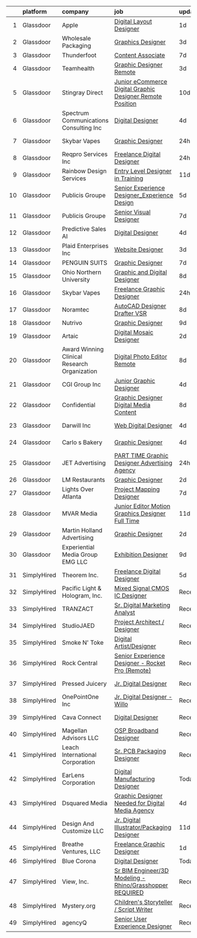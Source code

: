 

|    | platform    | company                                      | job                                                                                                                                                                                                                                                                                                                                                                                                                                                                                                                                                                                                                                                                                                                                                                                                                                                                                                                                                                                                                                                                                                                                                                                                                                                                                                                                       | update_time   | location              |
|---:|:------------|:---------------------------------------------|:------------------------------------------------------------------------------------------------------------------------------------------------------------------------------------------------------------------------------------------------------------------------------------------------------------------------------------------------------------------------------------------------------------------------------------------------------------------------------------------------------------------------------------------------------------------------------------------------------------------------------------------------------------------------------------------------------------------------------------------------------------------------------------------------------------------------------------------------------------------------------------------------------------------------------------------------------------------------------------------------------------------------------------------------------------------------------------------------------------------------------------------------------------------------------------------------------------------------------------------------------------------------------------------------------------------------------------------|:--------------|:----------------------|
|  1 | Glassdoor   | Apple                                        | [Digital Layout Designer](https://www.glassdoor.com/partner/jobListing.htm?pos=115&ao=1110586&s=58&guid=0000018175914c2fa896115527428e96&src=GD_JOB_AD&t=SR&vt=w&cs=1_d282ae16&cb=1655534865844&jobListingId=1007946396262&cpc=FAE5E775D180B2FB&jrtk=3-0-1g5qp2j2ipttb801-1g5qp2j2vpuu2800-6f20ca5c5f7ec996--6NYlbfkN0BvKrLyj5gPmtZO9T8euul8TCxuuKNOtzRJOomxnwSEodTz2Bc-sPZl8WPllYOnI2iSUe3Uuef5NSpd_vW1_UplIYor5X_Vh5XxPxY0fGIBUZGiPGDeJ5mbPYJAwf8je682CI3jagKluqfrUMZrFhQ1yxSBiZUx2QaknhI5GUcLgqLJSJkhY-mifgcMjexTg5SUxeZwD3zzVRU2Z1oO47tFxG5woda5f9fADlMAa0ZvyAySiFb9DC_I-jsMvdhg9kel14jGeBzgET6VRE7nHKcatFNN2CbEo5g9L5Fva0ILUxfJGUaoKLY_k4DV5e8q2nc7u8riuI0En2x0j_2ZCA393jb9v4J89S2BEc6iGJrbB5oWZSgZfHdFXoQBXPUXR_OHgPE9HK4m-w4Wb_H8Yf39xRDFewJXdSKSyZJf8huWYMJLS12fLVSQYyRKQd-vOwMvEEw0s6RsCdhEgGTqaLSfJznN2cSihdGHIBhpHedZg4JL6RRG7z_w4ZQ512gnoJfkk4RhwPGakR75miPmBd8H_fFEcG_9Lu3a_eiQ4Sijd69uYUkSkOjatdXVu0YtHNYbNVhX96LkknFjGkGmkpRd0VziIeBY0FAdNDoq7hqiLZnk9xH0rEXHVcWVJNszmSyz-DXx0GfQ0m8ajk38483wCbMFPAcE8fSifA5lGYJm0Jjh7rbYcem1SpCswHLRqpjVmKNdzzlSlPoSTiOjVCyZLERmDfLwNKLGxdg9S2Jrny1dIb-UhwPNHNEx9lt5X3z1FhGnBgXIt4eSGnsB8wEMSgC8-uXufWZA9FAg02xToKr2VM5f4BadvaWbKEEUc-yQ9R8M_AMov2yehwjJBHFrJNO_EQlGcqIh-eUE2wWwCaPUo_-O3qt04MB3vBvVInQCAYjKaPHfE4nW8eAwUBUsuwkD8RBQQG1YRwAiI6g34CPeCZdwWqNDncsG6s2TKK7WG1qtTiKC3Q%3D%3D) | 1d            | San Diego, CA         |
|  2 | Glassdoor   | Wholesale Packaging                          | [Graphics Designer](https://www.glassdoor.com/partner/jobListing.htm?pos=111&ao=1110586&s=58&guid=0000018175914c2fa896115527428e96&src=GD_JOB_AD&t=SR&vt=w&ea=1&cs=1_191341d0&cb=1655534865843&jobListingId=1007940301707&cpc=D3E44275D43A938E&jrtk=3-0-1g5qp2j2ipttb801-1g5qp2j2vpuu2800-503a9bff55137306--6NYlbfkN0Awap0Ss84xjr4PbLTh_lSRWQtTfyWQ47DnEpNBoAF8LcXbi7sanRT1iM2Na1uhNmpVQkHIfSm2aIfhJKCfeRz63ehLNgn1dbfzJgs5ZXxEd47M496KQAfIWxNdOOl2B9K_QO6xwIyoameBNrWcXHJp59sPOQEpAhfUVzcnbXiy0w_PIxGYYqel0APBBNcalO7Vg98ti2Wz_g7rnOSTkkoh3NqNgOU28VTVnAD-kTxDehN1_8GLdft5blhU3aHFRFMd20sYDx7ZImg6VyB1mXNEoacGYzY1hzwQpsqGDpx4MM2ethBxhLGYIhEWyHvI9Fwcz_lkkzlmcCH3y6Rz1rrpZZIwZEjLkypF4m0dbwreQfJnWhLD83EYziIIqCnIivtQfIrBMv-TXzbMnQNv18bTmYNR3aJeseE-If2mS47AKHhgnmWGF6eK0kXpstEaKaBlkXSjQ1jolvZF9Q0IEeUBnGZCh17-L_kFCJu7uBogSbIXXNG_UkwG2woyv4m-1go%3D)                                                                                                                                                                                                                                                                                                                                                                                                                                                                                | 3d            | Newark, NJ            |
|  3 | Glassdoor   | Thunderfoot                                  | [Content Associate](https://www.glassdoor.com/partner/jobListing.htm?pos=127&ao=1110586&s=58&guid=0000018175914c2fa896115527428e96&src=GD_JOB_AD&t=SR&vt=w&cs=1_8997221f&cb=1655534865846&jobListingId=1007931841418&cpc=AC285F3A3ECA6BB0&jrtk=3-0-1g5qp2j2ipttb801-1g5qp2j2vpuu2800-62f42ef99e2d38b9--6NYlbfkN0DADIrViP-jcLMruqjCgkvMksueoTQ5-MUjT6nkJ8WHHdfoPgZB6Geja9A4u2Yji6lcFMqFLd8fExCsSiUyIRb47MsFWqj5NDnXeLDlux2ExDbBztpkOtE771d-PUwHTXJtTg7gkEnKJDfWUSMCYFV6oWrbUYPOWiIu-O-6xKaqZY8HGOxVkujxwiPlWUjjADXirgSh9ljlOBKYYc-j4n-O8e8x4sab8LhIYBz-RX6oDGLvaNwcdgrLspa-m3XzRDIVL-NVm5_d8hHQOYlL-DazyIHgY3LgMPjsKusVe4pOhDx4s3xvlvEpl-ziCf30JMla-hKzyhCliNNDZMK5cU_SYE64sLXnrDFnZAS8_W8UTGCr60Ww3C5toyjlzSZJ1OTwXHE9OaPYhMMov-t54AxItUlFh_0JavoixdqFNAdwfFlWBvpCxnSKPpJT4U4Io8Vih3ckC2U56N4ggFxXudMUg-4Vbl3irbewndckPD7e2DLPzkadPLV3EOSi8zrcSSmJAhvIKSt2QWnxnyom9C0d)                                                                                                                                                                                                                                                                                                                                                                                                                                                                   | 7d            | Remote                |
|  4 | Glassdoor   | Teamhealth                                   | [Graphic Designer   Remote](https://www.glassdoor.com/partner/jobListing.htm?pos=119&ao=1110586&s=58&guid=0000018175914c2fa896115527428e96&src=GD_JOB_AD&t=SR&vt=w&cs=1_abb8ce76&cb=1655534865845&jobListingId=1007939772563&cpc=47CFDC01B3F81FAC&jrtk=3-0-1g5qp2j2ipttb801-1g5qp2j2vpuu2800-44e5ae7485aa3032--6NYlbfkN0B7JmfrMhpJRSMUlHaLP4NRjF3FJg9cb0WKAV__BHI06IkPPY2OTo0TLZctw764p0EF7EBN3xUex5YquRxeNFP5LFfxTk1sLWOywg3ZNQYw8pyARnZZlMMyR2Q2Qzp228xK0w1E9WbEMa44hiiJaN4k2YgrakggvdLEHOXa6kUBfzfNa5W1-6BwqnoNaWW6_WViyGFXV3EBMTXkESPVmEM28-HwR66kZsdNDMCJwFarXWhGMiFEcmtdCx8QBYk13RnU_2vWmPeANv3bN_eblaorxllGLGMAVTpIKSxhZoRD-6kXNMp-EXfk31gCfKeejzub-ZCUCYA2ORJMq-J7BgFheC2vsQXD2IUydl1SEsnFMyrcB5Xg9wB5wuSznBCy7rQkb4tCSS12kKSN-9xBzFkMizX3Ue28-jWx37bWJxBsZvdNBFYXeL3y2IpT-n3kFFFrF2zz0pvVTdQt0yYSPDgRFHqGTzsB7wgnUESy4qKsyJQWpQXoSCAzrRxZ8-_LiYb1Q9Bj0qdxok74hoQ3kmRpVGIXIdx348HZtZdJimXHs8EJtAF_soVS1m8jXpqTN3spxh7ct818sw%3D%3D)                                                                                                                                                                                                                                                                                                                                                                                               | 3d            | Remote                |
|  5 | Glassdoor   | Stingray Direct                              | [Junior eCommerce Digital Graphic Designer   Remote Position](https://www.glassdoor.com/partner/jobListing.htm?pos=122&ao=1110586&s=58&guid=0000018175914c2fa896115527428e96&src=GD_JOB_AD&t=SR&vt=w&ea=1&cs=1_a1f852ba&cb=1655534865846&jobListingId=1007923741709&cpc=451933188B21919D&jrtk=3-0-1g5qp2j2ipttb801-1g5qp2j2vpuu2800-ca1309b66b79657c--6NYlbfkN0BhFJ8ddqZb8WQY2A-LeqcjzbfYC2yoFcx2RKsEMgWd6jGlCMHeR7ko2nHT3289qBai5XNC1ViXklPT3WNs2_u7ER1JOGWSYvxJxWskRdie3v46bNpVlxKyU1DIVQXhDtzHDF41iu98h4VRwKzPs6k3Veqtu8F_3ZVz8m1fz8iC-3euLieDQOUjgPFw16-zL96KuTaxYV1_B0qhLCvuT48YATva-p3JhRE_cHrFogCR5OLynNWatvJFxdkkV3jnVY7ZauHMhvfra2QWlrl3zMAa2O510XK5fB31Npwsg4Gkc3zQ6TENs4zo75ojZl38kcU2RYRbiAVJrvq5GnmvWBYmwl6-73io7l0viSimkWWY59SJ13DJPgGKtJenSk_HgxkEkYhBakcjNAkCiAKekRFHS8K46qnPZuCCHdPfo9z-ZOTr62-dUPDuHQ7mG268BwMl52DjJ4JFinNd4vn4ItKr6fU6OTvdifGsGi2Yh0_IcRmbL7tIdI4LPFaSRuNiSGRBiugEa3n_5rDFkmIIic8MtQ93DXzpTJL0RE7GIJEsGw%3D%3D)                                                                                                                                                                                                                                                                                                                                                                                        | 10d           | California            |
|  6 | Glassdoor   | Spectrum Communications   Consulting Inc     | [Digital Designer](https://www.glassdoor.com/partner/jobListing.htm?pos=104&ao=1110586&s=58&guid=0000018175914c2fa896115527428e96&src=GD_JOB_AD&t=SR&vt=w&cs=1_1f092ac4&cb=1655534865841&jobListingId=1007936882470&cpc=A1E2D04CAB10975F&jrtk=3-0-1g5qp2j2ipttb801-1g5qp2j2vpuu2800-0efd128eb5aed8e0--6NYlbfkN0CEimXm1CJh_E-tHvxPbgZMcbhx6cgdIq9Pr1R0rMl3sU3PcKky83nF7xSMo3nddOn7Ezk0R5wq0xRM4P4Wqw20NJNt1myi9vhduCMlk8eS9Q-2pR7e426Bhv408jU6dwqXU19OX7GZL9-fzLcpxPjkOCfuAbN15nTcseGdJkcZ3XbWz2mdqVvOuzz25VFISDeduXca-8ijkmVsqcdfeUIMUN4dvXNfSjHTqPuYJNVgUj4a-ifj3dOwIvz2VufeIrHnD_noScl34WRgsuZEQK2n1OKj-Iw2Eax2RzGVtQgEDdVMjpvPLUhCY0U_NE1YLKV7qHAsvRmWsUDvvBimbtrLMCupMnoIRoQkl55cCbiwZLce-JorIjVH_4IbeMy8z34L-45q5I-hnIWgYiplY6OWJZbhfF7oFniCPq7kA-XguoH6N8xk7X_hj57dP7m5t1xrwAqdGjnDoGZgDBRE3yjOdPhmsnk1CTdwWwRDkj-rF3U9k-KYovcE-QUcFRQyHopfqtG_HmbtOA%3D%3D)                                                                                                                                                                                                                                                                                                                                                                                                                                                                        | 4d            | Chicago, IL           |
|  7 | Glassdoor   | Skybar Vapes                                 | [Graphic Designer](https://www.glassdoor.com/partner/jobListing.htm?pos=116&ao=1110586&s=58&guid=0000018175914c2fa896115527428e96&src=GD_JOB_AD&t=SR&vt=w&ea=1&cs=1_73babe51&cb=1655534865845&jobListingId=1007948386417&cpc=45DC3EB807283E85&jrtk=3-0-1g5qp2j2ipttb801-1g5qp2j2vpuu2800-edd02467a5c1cbf3--6NYlbfkN0CHpSnjIPxMtekS58WZl5Olhjo2iWL5RjE_Boe0ccr3FrdQcWsIa6cPZHwc-v8746EW96RP5CZce_hEXAJ3XTI8APzjHSbRHfzKdNOK0XN2lS_KNd5Kq3KZonkFQI-pGHvlWS_nx_cfkm3ka4W_zIHPvE-M0eLXzHjTQttOj_8vkl5A8QPrEkr9vkOk729WItrX_e5OcClRPJ2askVXjAzpaFEA-sSFnGKZ8Pkdl70kkA7i8F7IiO6A3WTVeBHTT2pkezfIrslWdMB6Aon_FaXEQFV_Af2xHojJmM313eybUIoYZeeBP8kbVPE7rYhtdUSh8Wcq-nQFxf1Kh6h8bWbE_pHutVb7gQRt8sdopEpHEHtuN-1yXVQQ1Ulki99lsxqZ5KEX18nA1eV5pjhmAe3hP6fXbDg4xuKkCEtthpFK9jopJafq6tddZpm_bDVIkzidKunwfYx0mM3SpnkyHCRA9HL_rFRXKmi5kqwoe89E2Ju3qDuH6SVV9gHV40TnHNs%3D)                                                                                                                                                                                                                                                                                                                                                                                                                                                                                 | 24h           | Sterling Heights, MI  |
|  8 | Glassdoor   | Reqpro Services Inc                          | [Freelance Digital Designer](https://www.glassdoor.com/partner/jobListing.htm?pos=125&ao=1110586&s=58&guid=0000018175914c2fa896115527428e96&src=GD_JOB_AD&t=SR&vt=w&ea=1&cs=1_77dd8d24&cb=1655534865846&jobListingId=1007947332109&cpc=8795CF9063CD573D&jrtk=3-0-1g5qp2j2ipttb801-1g5qp2j2vpuu2800-3fffe8d94a461a83--6NYlbfkN0BgQNY-6EGSodwqTnD--ruyjs70KAjc-sVn4TBkbPXfZFZNyoyI7o11QS4ids9NryNVorVHOhUEeR2yzQZnhz_pCkqQ_XkD6KRmSWiiJkU-l0jSzBAEJJCQJKM3JjL_ua6yhyEE7pJToG74Is2S1cFigt7l9iULZWrw2NVpgnL-f5blzgBtv7vWrApX80trWE-eouk6010b5yyWLLcZZ-d_3F7nLaRRw8Uk_JGqbwDpXutQdgnsnR_-AGlavbJ2-Pxvk2QiF9HmQJQC4LBpNvxBSdHN6zjTXQyj45cXCG8Av81Kl_mt5U6slM8J7GNX53UIJTHbrb-1qQhxvPm7LLrEfMP_NznPfxGdWct46UY50JLud1fHtNWjKV1GkVw63fdgM8uJWjLDP-OUL3HTwG8I183-XudSAxXXUTfzU4QzZHxGGHUsWnGe6_LKCr8uP3CVqmMSDvqpac8yDM3U0UZEPQZoyVzcQXz07x2Yya3UUjRQ799CL2-s)                                                                                                                                                                                                                                                                                                                                                                                                                                                                                     | 24h           | New York, NY          |
|  9 | Glassdoor   | Rainbow Design Services                      | [Entry Level Designer in Training](https://www.glassdoor.com/partner/jobListing.htm?pos=121&ao=1110586&s=58&guid=0000018175914c2fa896115527428e96&src=GD_JOB_AD&t=SR&vt=w&ea=1&cs=1_80d877fd&cb=1655534865845&jobListingId=1007921463351&cpc=6A22310A23505C64&jrtk=3-0-1g5qp2j2ipttb801-1g5qp2j2vpuu2800-445dea40260f82ca--6NYlbfkN0BQSMM7msaFaU9vMPLgGAw_IEALGJyAaKZ05XIYikCD_9OtBwdLnLC7ZlteSMPz8sHp4kp13KmuZI2xswpvpcItux861X3DM-mAO4UMwYxXAt9qy_vdBDeVBBXYQKsNweVgz8aka8WS1gnZlpVNtB-krZ33GJxlgjvK1zqq7slw6nCrmFMaqJH5slrOhVf4Vp519m2_DGITplfaLDKriL7RonB84WqVgVHG7eVct1L1h6W1noq_5ZQi47wBWFRhPwpEJXs_m2tkNoH4bE58eYkFyXL9_bk6_SzGxzTRfCE9hE4Leyjz4n_6U_EC_JWgwMPMBpcjP_MjerPEEHymD9h9HCmOqfzrSn1Tyw7psSdEAFCBxi27etCk5HVi1wqEwoRZXpITWVfB315G8MWyji3esa6OpMnr_aSrTL4fjOTo2InNR6fmGgkJeIm75pndEUpuVTPxJQXk6QyyR1exF1VJUw1VSnXxGhXH2Ty3Xdn_IanlMtMiUTHx4s8S1xUsfu1vag2d9FSHdQ%3D%3D)                                                                                                                                                                                                                                                                                                                                                                                                                                                   | 11d           | Louisville, KY        |
| 10 | Glassdoor   | Publicis Groupe                              | [Senior Experience Designer_Experience Design](https://www.glassdoor.com/partner/jobListing.htm?pos=128&ao=1110586&s=58&guid=0000018175914c2fa896115527428e96&src=GD_JOB_AD&t=SR&vt=w&cs=1_33dad619&cb=1655534865846&jobListingId=1007934425824&cpc=F17331D9BECC482A&jrtk=3-0-1g5qp2j2ipttb801-1g5qp2j2vpuu2800-f70403616c7aa18c--6NYlbfkN0D_XFSRfOpY7hhzl86VUrgfgdzYRVdqdkK81Ka1OFk9uvbkATakQEdFwrYHTgh9OVwBtHYeST2bQD1v4bhTBfjJdjskBgq2zZ6DMLt0vbkqv0os_qs0HX_NoZxig7sQR-tMrutzMBBrwcqbK8NhLq_NN7zGRa6Zjux2f0Ec8BvYJn1sL8NC_E5C0nl3YbkK0ejUmLwrwjMFC3P-JWvMahyPtkGMGH2u_OY2LDMQQJVXGITQsR6Cq5o2OiSxb7dbrEH_kJtmnrZXhTc0EP9Y28eaeWtMfU3ixfbs8VGJ5FiFQLVaS5G7N7zwhU0ANCibY2JSC6szgbDjEN5touMBRYT4L6CfKlhaHR0LZkompUdfdTwhdGy7RRmYXi5r9T_qAKbZJOPwOPLU_urrHO8Y0ylHuHepg0DYtToL0fFU5fv3kxjMGLCKkaZrXb3kWFgTWm5QzJ_8FxqM1mr3sMhMVM0zu_THGM26YFRFIHaN7ukazC20fI6qJUzEqWm-d_WpQX0LBkueHROe_UIsNknbwRdjOFsDFpt2UKy1gC0p8vxW_AMRqqWVvWIrTwAUJL3Q3Z-nB6r5DDy_vw%3D%3D)                                                                                                                                                                                                                                                                                                                                                                            | 5d            | El Segundo, CA        |
| 11 | Glassdoor   | Publicis Groupe                              | [Senior Visual Designer](https://www.glassdoor.com/partner/jobListing.htm?pos=123&ao=1110586&s=58&guid=0000018175914c2fa896115527428e96&src=GD_JOB_AD&t=SR&vt=w&cs=1_891a2020&cb=1655534865846&jobListingId=1007931990830&cpc=217C45A42544DB93&jrtk=3-0-1g5qp2j2ipttb801-1g5qp2j2vpuu2800-200b0b7e09093512--6NYlbfkN0D_XFSRfOpY7hhzl86VUrgfgdzYRVdqdkK81Ka1OFk9uvbkATakQEdFwrYHTgh9OVz712v7yAXo1OJaMfwI1HwFr8tlHOwRmShCRekn71ZVCw1HwcjkupCcdoGKZMJQb9yZHtIjXC-_2BCOvVNR4Oi8sUBlrYoyT4pTX3iw3_JejVNxofy9PAv3rG3M2qULwuwR2zWb7aBUyj4QW11QuQYn5eSDvxtf3QuRjqc8l0bwVjWtnbcYpvfHK0PSw7CW-Xav8tbV6PlLilvzR6nMOm-pLYIj53-hKkhhfs_RPfsqRIv7SIQQwSh9EK6aaVvVN2sxBtlVgr_v8IZU9SLUZ5SbtajwphO-7wc51wHx1u0FnVdmH_vju-IlFFIGE1W3XuiuDneV4vmY03cq8Y8jPjJXR-gsMRv0NX1PvGZXtil1qCEM16Nu2ARsv1RcwkiJfTfNJP9bpN5RG4vV0Za5A49afnNn5FpbwQ2P47Zcpzz3t5i8F9QppVLXWSi2h0vosPqmqjcIiVmLfaaixP7AvpdI5p9xpGRVh71b_MzbLt0CDQd6wj65Tx5TcQIF0pNe3Nw6ni9vFA5gGA%3D%3D)                                                                                                                                                                                                                                                                                                                                                                                                  | 7d            | New York, NY          |
| 12 | Glassdoor   | Predictive Sales AI                          | [Digital Designer](https://www.glassdoor.com/partner/jobListing.htm?pos=101&ao=1110586&s=58&guid=0000018175914c2fa896115527428e96&src=GD_JOB_AD&t=SR&vt=w&cs=1_2e466bb8&cb=1655534865839&jobListingId=1007936109806&cpc=CD74E381F3CA7F32&jrtk=3-0-1g5qp2j2ipttb801-1g5qp2j2vpuu2800-3d7d0082209389be--6NYlbfkN0CEimXm1CJh_E-tHvxPbgZMcbhx6cgdIq9Pr1R0rMl3sU3PcKky83nFlr7_-N0QMhZoM8KMwa9VSysUJR9MsQy4DZHjAFSZQcPOsxHovme5KBYSach_Q4wWwPlcvZ1qda028uxgHzlNO-Igyq-aPdhIMpP8eep6xW37Zvftt03Hl7StxY5E6jnpkGIaT3HD1xVIC9w73mNDgvhfd4DaexbzuDTtl-9fh7Ti9QqI7ff9odCPQIshDyzx1NyUuM1wg0ql1C2lzPxiaNlKLxZ4qhgDXClRrU0DwjUmBxKJC8rL_imPtK8pQ0hgaLl9pXS2JnatExFqlIuSmQ_xqt49F-qz4DiqIng_C61-LZ6cLTd6e4Dxi-zb6VMOYje-wXHiZGVZMJ8ZcaYK4nJWbV-GnwHPmc-S5Qv8uAjKXB-2HDXsvpm0Z75VkAQZJJaD_X8QifY_5aqI_fy6D7FDiHcevpG7UhnwHxu66F3h4DodDECXcfSaroT5e8j8EoKjrYHO_izY4pN_30Kly2Ra9pvGyaqqZBCVwxS1mxfQQJadbve_g0exj_gPf-qMFkxqORge77HcMZsrmXdxgQ%3D%3D)                                                                                                                                                                                                                                                                                                                                                                                                        | 4d            | Chicago, IL           |
| 13 | Glassdoor   | Plaid Enterprises  Inc                       | [Website Designer](https://www.glassdoor.com/partner/jobListing.htm?pos=108&ao=1110586&s=58&guid=0000018175914c2fa896115527428e96&src=GD_JOB_AD&t=SR&vt=w&ea=1&cs=1_3281bbf8&cb=1655534865843&jobListingId=1007939251844&cpc=23F39E5DB52D8DE4&jrtk=3-0-1g5qp2j2ipttb801-1g5qp2j2vpuu2800-5664f235d8bcc9c8--6NYlbfkN0CerEF43NvSmNKobIBw0nTZOkYDHcKNWop8bxfdmh1mR3U8H1EiJnXaJn9Fxf1wmmd0n2hUntiQjq4-lSuZh_vVkRgv6ERq2SDToJBO5OjqiRHPS5gO8WoUD9FdC_-vGUBrnZGZ0dlvt-M-qn-urpxnLUjBFJwPbPQpV57GYUc6IAlNDTG6lKNPyDQM29rmQtk6IAdTOPeQyU6sa09jxEJH2dPbDyByLYuUfnsXPhJqfDISaRyMDgIua3gRhEtyI7TdmIWopbGfdKNDglHNjqZ1b3qNNrBHEIXJaqS3afKXJScSSvS_efL3A8zNWdItGGRoL3y9_ogHhv0nDjS7Yw1bMgFSADXYN_9nkA5R-X47lO_vaMfud7pytGc8WepnHuh0Ipdc0SVq5ogYH7koX3pMZnoSR3uB6xlcAcMMgR3gsk_H3NNZ-wDJldC4N2iZBOzJFCgnP0pd4ig05MYZDkMYn9k_qzm4cmNEXIpNq_yBYMWyZmVBwpzCPrMQc6HmmZ1FFcoeRBkFIQ%3D%3D)                                                                                                                                                                                                                                                                                                                                                                                                                                                                   | 3d            | Norcross, GA          |
| 14 | Glassdoor   | PENGUIN SUITS                                | [Graphic Designer](https://www.glassdoor.com/partner/jobListing.htm?pos=109&ao=1110586&s=58&guid=0000018175914c2fa896115527428e96&src=GD_JOB_AD&t=SR&vt=w&ea=1&cs=1_49a25097&cb=1655534865843&jobListingId=1007931703718&cpc=B6F995695EC48C8A&jrtk=3-0-1g5qp2j2ipttb801-1g5qp2j2vpuu2800-295706155d071add--6NYlbfkN0CB1tmP7rfbaHtYFmPjg1Xv8BJr6DUbyz0HQmM4H563AjxRjcRiypFG5eHhX0ZPISiHZ9rKFkU_R2012U8F7zarl_g7acRfIj56dqTCgc3rf1xYelSwyDUG7Zu9xpDhlNiONg5rSR_UbOtom-D-1D9vou1FBjNO27Fp_vy5yBZrbTZxP9s40emroRXN3AY1ehfCZDG9qZdtqVDAwZ2D8EA9wCWRVI1S1e8oSU0OnU9tjJANC30y4AgrV9J-_cDKODj0M2VWic-GiysPWTB4ZDY81jbe53Az8gdgIRVjq5cvkOLc_fXb9zyP6aEIrpPus4M_u6J67di78RuP2wQJVXPexIHWioBO0bIWHiXFIHgPFUe5GxgEDz1p1OmXJgVtX53x5S4HGswr-WgJS4SvNMkwLQl5INvVd6M_e6HO56k9trusfKRHINIhs4zCBwQ8BupIKOn20w7qBWMe4W1ydp5stVoBelhUGe0PjAMWNRDzPhfgvHih7dOzEu3wPpiTHbo%3D)                                                                                                                                                                                                                                                                                                                                                                                                                                                                                 | 7d            | Boerne, TX            |
| 15 | Glassdoor   | Ohio Northern University                     | [Graphic and Digital Designer](https://www.glassdoor.com/partner/jobListing.htm?pos=102&ao=1110586&s=58&guid=0000018175914c2fa896115527428e96&src=GD_JOB_AD&t=SR&vt=w&cs=1_57a00a1b&cb=1655534865840&jobListingId=1007929702602&cpc=1F0B4AFDBDED0904&jrtk=3-0-1g5qp2j2ipttb801-1g5qp2j2vpuu2800-67f50c84ac550faf--6NYlbfkN0CL63aioA1SaoB0GgqPQ_RqRqbtnG3m1o0WbEmH7ZwtnCIL8zVPcSljMuDetbDeVLEo-RMnELe1gA8YaUKhzTf4LStZwe3uXp4Bc3QhXb4EtkoMTUWmQN7S_WCAz4lMLo0tY6qOprw9U1Xt2UtgnUbexmE_H2506xB9oFJCxbGjOrGB-AGXtExLfJwAQ85kMGOrNdYzr0gYsklvtVrymkeiLSiZDvri2KrV6q3XIqmCzoGESJ6qVqmqlcGfRRQovBxRq7mF6k5HEsuG55chsf4jd015AvqkO_Ir-8ZW87hmSgpuMpWIlvCTwhD5dyR9KEKeGeHuqcGSmkt8lWEbVAp90gCB9YuddPz_mqCr8nSV4yL_BWN8G29SPD0HCzSnggBp9JMvFO586M8aYl-jfjGPcJ1uvKHQQ99m_F1i5FTgP83YZk3ROCMehiz9B5LbjLEp655OJlLhomhpcLWtHWMY532IGnF71bEHCaJXTYLvAGuStIQ69gtbH1XSlZ0rnYuMvcVQGq7JhFjvIlso5TBEd3itzhs4ITc%3D)                                                                                                                                                                                                                                                                                                                                                                                                                                          | 8d            | Ada, OH               |
| 16 | Glassdoor   | Skybar Vapes                                 | [Freelance Graphic Designer](https://www.glassdoor.com/partner/jobListing.htm?pos=107&ao=1110586&s=58&guid=0000018175914c2fa896115527428e96&src=GD_JOB_AD&t=SR&vt=w&ea=1&cs=1_d76f01bc&cb=1655534865842&jobListingId=1007948284391&cpc=01657B10174A43CF&jrtk=3-0-1g5qp2j2ipttb801-1g5qp2j2vpuu2800-57f7afc741dfe787--6NYlbfkN0CHpSnjIPxMtekS58WZl5Olhjo2iWL5RjE_Boe0ccr3FrdQcWsIa6cPpDX8CodFmSEwS3vkOcXe-FLj_3SaI84BhLpukB3UvNR0aZbE3GIGxGajYkm8atln_tPVdOYF8cNK-pIO4Genp2pcDZMHKjSvIoJSFerq_SwkMISZD4sIFe6UhhMkVgT7gZJ0tzJ2iJ5s5LghmUGmvPP3JvMA-OJKs1hw0GoSnUXQC_SjCQEthB1gY5oBdP62GHAZA6B28dQx07qt572X61bwIru8HgmwiWdzCBGcgerSvBK6_FmlooaoJ1Tezzi4Q9enTH8veHkh0BmeE17ThDLGGlaAnNaa4gtV1hByeGNtmS4URpQXxDElOwkW4CQ6f1L05DlRlsFU8_Mwui2zQXFyZAbUEHVHzuraba343z-6HeSFIJS07uHNTHK859mXQXu9Qt0y__AEsqGVsoanbNRTHhEPbWsNsVugiH2u3nYclnxLEiIyIqAcK68UDK9dAmWLMQV8ypU%3D)                                                                                                                                                                                                                                                                                                                                                                                                                                                                       | 24h           | Remote                |
| 17 | Glassdoor   | Noramtec                                     | [AutoCAD Designer Drafter   VSR](https://www.glassdoor.com/partner/jobListing.htm?pos=120&ao=1110586&s=58&guid=0000018175914c2fa896115527428e96&src=GD_JOB_AD&t=SR&vt=w&ea=1&cs=1_44dbf49a&cb=1655534865845&jobListingId=1007929193786&cpc=7E331B339EFC28D0&jrtk=3-0-1g5qp2j2ipttb801-1g5qp2j2vpuu2800-24d306503cd7aa7b--6NYlbfkN0DP5iA7rczblxWEmgIPMCbtpntgjKYhcofeH2wrZYmOPqkjhZQvSyVW_dxwzepuYH4z8uDNBdq7ey1PGB2uS1p7ZpflBUbLQIxvDF_9kfmUzXmdmhouI-Zjz5KA0RH4CP5DnsAUyotAobz8s-uMXAiqqjH4e-20arwLlGVmktMnWNHjaymAJaf_mjR44ADSw9EXCgE871qVxRavALbmJCeF5uqZmiExpxINxbxB46kgLybpZAW6QQQF9cQgR5Hi6VDNxnNLDjkfeq8cMyi2WxaYMdEeeiwRtCuNO38xJDIX5osOZmFwJ2POmYps5W3JwVy2e60a_RfdGuI1k8DCp2eYxEfkyrU0HH_rc-UcgSoc3KTB6Z3tGNmksNzUgcYyc3gArHdy4OHN2IQYzXU-OwQRa_t2bv6pl6hOW6sujJj7p6F37FcW78vnCu34STWOr6znYF-kqwTqLq6LkGwFDJKTT5PrCgGsddnVUhnFVpZJzuS1Lq0gWWWfGPkwPZb3nYyTH147oPN_W03L_3JogrtgPaZnwIgcr_g%3D)                                                                                                                                                                                                                                                                                                                                                                                                                                   | 8d            | Plainville, CT        |
| 18 | Glassdoor   | Nutrivo                                      | [Graphic Designer](https://www.glassdoor.com/partner/jobListing.htm?pos=114&ao=1110586&s=58&guid=0000018175914c2fa896115527428e96&src=GD_JOB_AD&t=SR&vt=w&ea=1&cs=1_91c416a8&cb=1655534865845&jobListingId=1007925947401&cpc=0A88B0016E52E137&jrtk=3-0-1g5qp2j2ipttb801-1g5qp2j2vpuu2800-e457584d6c073e81--6NYlbfkN0C0xKlKzKylD_p0QcsSaTSZ6389VpnIAxdMHiFaGv4qFHv3OheaXucTj3rOUYcOGQybUbyN-kcJYqLSKYqO7dI7LoYMMBr7yMNi4AS8gprfOtsAsGfl-gHiUulFR_-biWSoAKS_1Db47MwbGUU-7SXXd8n3XltXM4qaomWSof-q69p49Oa9MlaAWFl_VXE6B1PXQVO5WXamWKFMfWgl9WgE0W91iLkkgQNHFW_jdAubtU-mucqScQEX2qG-ccavPB5Hf_iRcxg2tq8yYxPI5Frfp_O3O9XU6jjncPXU63TKoDSK7nhnpercF5QyFzAki74gFWJFVRZzuvcBiPqu55KaUDMC7GGaJZlW3WQxYjaQG29bdYuur2eIj7POKXLkOXutEt1RyztgrYzQOOMs5FoW3b-54tJ45omj_pyUdedH9zmEgU9nm3v63xlRsG5DoQINNEDk0eAnSIR4dXWNnHu6LZ0KSYAvfEIjdace1SuSbA4vq9oMAWlgtGVftOMMXak%3D)                                                                                                                                                                                                                                                                                                                                                                                                                                                                                 | 9d            | Aurora, IL            |
| 19 | Glassdoor   | Artaic                                       | [Digital Mosaic Designer](https://www.glassdoor.com/partner/jobListing.htm?pos=103&ao=1110586&s=58&guid=0000018175914c2fa896115527428e96&src=GD_JOB_AD&t=SR&vt=w&ea=1&cs=1_21a3f71f&cb=1655534865841&jobListingId=1007942473415&cpc=26E5119B97C685F1&jrtk=3-0-1g5qp2j2ipttb801-1g5qp2j2vpuu2800-7c168d1cb0030ae8--6NYlbfkN0Coe87RcnfK8tQhCG2FBwM3ocKS_JC9BwCZeLWSJbd02so8zQdeoUNSZcQzjG2GRmTz-IwcLwEiz9VVdkyd3Y06j4v1oUnOfK7rYd1PQnah3yrv2Ef56lJo1_Y74OMtJEHFYL-j95vRGud4NEKhflxkZgNO3ymCp0hdbHpou4U1tbERfxtxp2QIuE2L-rNVmIV_lfna6eMeBsXD4KH-H5bzZoAY87oi-V_Ys7yLJX6AFKojeGXGxRkeTBbRIyLeOvLjgCNPsyMZKq63wtZQDhTxX6pP_khGqxPp3lFtbnx-FqxVR7rlpkWo01VcgfXe7dEc9SNNPhBaMji6YrKKJDOJ5-03IqeEaeyVdM8hIGzk0Z-Lz4eq6RnoXutFmdjOeFyvAy98HwC-PB-XpkAhjMA5gHUEPdtK8A7svcyWtyPP62Fi25iTiTDajfzM2z0C6sMK3TXXpAcN2Aeaq_nkdQtaOxpr1I1bTZEag7GHlrcSfqvGr0DhpvtmcxQB68thfqu9-7ao-zRhvQ%3D%3D)                                                                                                                                                                                                                                                                                                                                                                                                                                                            | 2d            | Boston, MA            |
| 20 | Glassdoor   | Award Winning Clinical Research Organization | [Digital Photo Editor  Remote](https://www.glassdoor.com/partner/jobListing.htm?pos=117&ao=1110586&s=58&guid=0000018175914c2fa896115527428e96&src=GD_JOB_AD&t=SR&vt=w&ea=1&cs=1_26608daa&cb=1655534865845&jobListingId=1007929812117&cpc=CBEBA1A9D941894A&jrtk=3-0-1g5qp2j2ipttb801-1g5qp2j2vpuu2800-4ab914fe9358335e--6NYlbfkN0AFCFO55fpwWo6oa9JKI3JcI2oWVPcccBj9Y6s5O2226Dvh15T1RmiKUF6Bkk2Tk4Z1zj08VMb-cWy29wLjmyI7fihmKbSatpEK4saQtmXgJ0a1cT3hXEwRAwTzvYn-bicy5FSbgjaBAz7orn_2cP01uBNT3nLvHg1xnfnO1hV3qII3BK0ZjWZvncapP0uPHzphsygoyrnQavKGjwKp2iIxYI74fkscgFvhB8pgQeQXdA6VBNwwNnNVyfhzZVSV4HrYgvGwiAGwGFF86yBkh1Nz7ZsSHjoJwPv_7R1KLk-rktV3l19iwjAaZI2Sy8bcqtqgKHbhFsYXzNlZNnECJVLEyIqVGNEZeX-ENvvmOrJTyX2bMnghrFUM5h1M7pDfXKnYaJQkJfqIQe4Qgvp3ktQkaZcg8Y3MEkZMMcFcD-MQCIplYTPl43y3FKKviiqtRgWyg8_Kkv06a5KFgDAGCSXXksk6NizSHbM6lJYrHG8TDG_69vVahC8XFlueKuwkH1R1nTSozayg2aw4xGLLj8qE)                                                                                                                                                                                                                                                                                                                                                                                                                                                   | 8d            | Remote                |
| 21 | Glassdoor   | CGI Group  Inc                               | [Junior Graphic Designer](https://www.glassdoor.com/partner/jobListing.htm?pos=118&ao=1110586&s=58&guid=0000018175914c2fa896115527428e96&src=GD_JOB_AD&t=SR&vt=w&cs=1_2cfa4567&cb=1655534865845&jobListingId=1007936444215&cpc=FB7E4A1762AE5BEC&jrtk=3-0-1g5qp2j2ipttb801-1g5qp2j2vpuu2800-2b5909ae49bb43f8--6NYlbfkN0CmPt6JXytAhZscz-5ZOP53MMQ49Xi4hmwETo1lvmuAlTU8vZDiHq8TANo4TpJtu6V5BvtbAjljC8iCdRFJD4Ye89otX9TPsWfqPVek2mArkbTyplUuq-HQSrrb9ayP7CjojZqlGJNloCdbnv5CCkvpm6cDMD5wnGdRG8oEce7G5BRW6BI8wm90wJysuk7N-CLaUlxljy5CP5U9Kvf8vTj3fAAAqxqGvLjIuKPw8hiyRfDGdmj3Geh5xoCaO9bl24MJAJj3W7UWsgpPO9TbjYtYZne5SswwbzWCxtKtSPmmLoJ9kjebZvPDC_BEUhSTq-Wyunci8EyS7R4aMaM_AU8E8V0JXlI6B6O46VIX-Lf2KkBnji8dwePe-gwq35HGUI4H_4VVFP64OtklAtqbKSUgzGO2yepnB_qbr2jyEaAc35SEB4vitN8kd7AWZXG3imORH9JTt72jYzL0b2mk4fq6LTLwZAKulrF53LRKLF1hT_KzTBBi7x-R1CH_WNuE0KcX9J545z5qKaBFZcTuS44q32rdzGKa4LzSZn87DnzrtSknYdqqnyDsWK29tAa7w5I%3D)                                                                                                                                                                                                                                                                                                                                                                                                               | 4d            | Fairfax, VA           |
| 22 | Glassdoor   | Confidential                                 | [Graphic Designer   Digital Media Content](https://www.glassdoor.com/partner/jobListing.htm?pos=130&ao=1110586&s=58&guid=0000018175914c2fa896115527428e96&src=GD_JOB_AD&t=SR&vt=w&ea=1&cs=1_20432076&cb=1655534865846&jobListingId=1007929101911&cpc=7F6F94E2229B3AB5&jrtk=3-0-1g5qp2j2ipttb801-1g5qp2j2vpuu2800-18c2c8f417398f17--6NYlbfkN0DJRS9sgo4lo7Yeq00l7aIspCX7qiulxuYn4yMwl4j7oUcGeVhi2xkxZhPMcUiEOV3QB8A_7VAwRA24JpEzl8Bw5smwR8p6RMlYf-X8RFtlrnZyVV124UzPyeUw2PoZOY-x5XG_TxVWgq6NAPN25B5RBLpdHBWipQ3CaH5-qYU1BmfyUG5q_mZw2igY5fk2pUjpDpqEsMOawe_EkdhS4NWaBsp47S8Rxmh1vBeOIy3x5cIM0LEYhjFbgRIwxI5AV3yF6JXAATLgyLqChr2gdQVS_qIHP2XCOyihN9GdT-e1mUZFNDBpFVfU44-y5o3OONTdvldjo0-uXiKQJ2c3J2xVTWPzdNg3CebDdnxBsSvdMwzU411d7a03F8nkD-OO7Qo82yhFJoTvsENkFO74WXKgR0OWiRvDkFDUWLzseMhXmRC12z8QBUPQoLHW76LvhpEcR7sn3SQDRN1R78_7SaWdSES6UDiSngRaPRMOvTDyOJ7zE8L36pIpIfxS2d-2jLIK3sXLs0ZbPGW_Nh-P-Zql)                                                                                                                                                                                                                                                                                                                                                                                                                                       | 8d            | Greenwich, CT         |
| 23 | Glassdoor   | Darwill  Inc                                 | [Web   Digital Designer](https://www.glassdoor.com/partner/jobListing.htm?pos=124&ao=1110586&s=58&guid=0000018175914c2fa896115527428e96&src=GD_JOB_AD&t=SR&vt=w&ea=1&cs=1_1cedbca9&cb=1655534865846&jobListingId=1007936508722&cpc=FD1C1DA32C38CFA7&jrtk=3-0-1g5qp2j2ipttb801-1g5qp2j2vpuu2800-2179a8a5c8775ea3--6NYlbfkN0DypsFCypmbktVAPctVJ0kAfYeY4YBFD0h2s1GcwVYkexFmcvFepw1rLer4weyz2MsI_Go5NYxvC8MNULC3eg5_kev1jhrWdaAXupmLKdB0mTm9xgKgwyzlnhpCZf7tAviSn6j3C2PvcYwdCsHPtHnHyx03xw2SOLN6GG51c7ZUiOiW9xta1L3QO6agJqkRtq35iW9Io8Nl7nXlZmvQgL0P8t-FnCeBWvywpQDnX2852cA82HajMdiQOWdhokFZFgTGksvPcbtZjeHA-wCrgxd8Dn1ol1iludpI9Zi48rACTwwOMGttFEdDR41kBR9P_mIgkFF5uE4oFugBOcCeh7uuLIEtbRiESPJLQfwcg2GXqn2JQbusUR7viwBoj_9fnhf0TeTvX_C4sgzOTVFJafTemnIGDK_YggI4aV9dNGK7cYzIUwGQLAdgWGi_9qqKIq1wPuDsfOr1BBSa58MqBEodyLC3AInfqUoEXDIex4E_A48YhApP8JJ6Snv3B3fxC5Q%3D)                                                                                                                                                                                                                                                                                                                                                                                                                                                                           | 4d            | Oakbrook Terrace, IL  |
| 24 | Glassdoor   | Carlo s Bakery                               | [Graphic Designer](https://www.glassdoor.com/partner/jobListing.htm?pos=129&ao=1110586&s=58&guid=0000018175914c2fa896115527428e96&src=GD_JOB_AD&t=SR&vt=w&ea=1&cs=1_f61c67a0&cb=1655534865846&jobListingId=1007936060784&cpc=75B6770C194DCF89&jrtk=3-0-1g5qp2j2ipttb801-1g5qp2j2vpuu2800-864d4117dbb15ede--6NYlbfkN0DBRkpYGXYXBUtkB3TRZsQ8lnzueMwGmWyawWiDEwK4CRosizPwxZeO_gHrvje5tO9LQJqp5eXcVk23PXMbbi4PEfwLtIvyWod9wT0U-q_67DKVWiTFYitDCXdY_qMIK2x8MEW5-aI7rS_n1M54Lq_x74e65xPv2ItPp7WaFegBy0dniyLBXRZbox-MbxVVNwVdRomqM1Qv0Fvysp9ZmDt9VbC1m6x23-MxqJaVTo0YlEuIb45vSNubuQGLeADtotQ-Iebfpk-4zKDSko_GkICQLsMaxj0PuzMjKJb7-2kQvYq1XIRzjyFVxvoJj3ioc3GAnfz-TFqDvOO61G6CKRMdUSMUJ9daZuVKwlKPploKkRbLPW7zprQkkGyM0nRR60pvdiid4npYGfDoPrnwDiqweR3ADtfm1swPzN440eCsg6ZVeCDB1BLxnpkH0cDc3vp9Q_R94FEtJDeqOz-XfRPxRJNUWQffcAU-3wCfUTc5zUCO2DZW3SJaN0ewp95LkkA%3D)                                                                                                                                                                                                                                                                                                                                                                                                                                                                                 | 4d            | Jersey City, NJ       |
| 25 | Glassdoor   | JET Advertising                              | [PART TIME  Graphic Designer   Advertising Agency](https://www.glassdoor.com/partner/jobListing.htm?pos=126&ao=1110586&s=58&guid=0000018175914c2fa896115527428e96&src=GD_JOB_AD&t=SR&vt=w&ea=1&cs=1_134687c2&cb=1655534865846&jobListingId=1007947827365&cpc=DE56C24FF6DEC286&jrtk=3-0-1g5qp2j2ipttb801-1g5qp2j2vpuu2800-7292b9e3b21447e2--6NYlbfkN0Cba5wrPhYJbHFFIZs-7uUOwbYwPIxGvlcRi8bUBOxplmlORe4qrBiEBpSsFhFJt2Up5qr4tg7Y-MlZ-hB5h6fCEV0KukfGxHuN2NxlW2rqhhDFV-DLWdvcLcDY2aTqga0xAOygpdECXKl76p1aK939l1GJdbUcVjnriae6BaOYd9md9FNTyL-mxP_Z8uTA4t1uvx99SX0kIL_agEDxqMGoNvJMoiolodEE7FSFNwNM2vg6AK1_xuj2aEIMqJkajAsIIbP2USnt1jvt_je5P_flZ-CFMvRcqjqC4P6vCaN03yggSzoeKQFaNF7k2Xux5ZFJc64yGg38q91Sax-BvUpxE7DW0CsCOGO5ZaRqsxmbUYK4gmcSmdoX2NzMtAm7QllaNZ5Imy-vPAvLZNM_pISP332b6EZ78A58Iw42Alugk0k4Hx9QQq6vpx7mut2ps5YPZwyylFopb-AxBrjYWerPh70mYR5h3GJBb7YPi9uSyXOigTFW7HNRDIU0UeNQ4tk%3D)                                                                                                                                                                                                                                                                                                                                                                                                                                                 | 24h           | Bloomingdale, IL      |
| 26 | Glassdoor   | LM Restaurants                               | [Graphic Designer](https://www.glassdoor.com/partner/jobListing.htm?pos=113&ao=1110586&s=58&guid=0000018175914c2fa896115527428e96&src=GD_JOB_AD&t=SR&vt=w&ea=1&cs=1_7f2f74bc&cb=1655534865844&jobListingId=1007942123548&cpc=70D6958B2CFB98E6&jrtk=3-0-1g5qp2j2ipttb801-1g5qp2j2vpuu2800-9355f49ed7976726--6NYlbfkN0ALnDMRWm1HfwJFdWH6BsOz-XEP3V1ZWzyUzYGcNotn64ZiQDquOGZYQTVtyDvp-2w1B0YauPzBmzDXnk5Fz0JI_WtRglRC6mtS1Kaw-bXdts09ZepYpmieaHbN7mUnlOnQkg_vSkqvCK873EgQxqS88rWFPgsRBQt2srVUZKLwcYF5Y6GtcxgDxeuLXygpZtKlSmuY3dUBb1vTTjbyQvBrQGs7bSUktGIUFTb0FI3vEg1pKfHLVkSlxT7KJVItwWtcMqX82X8Lxj_Q_9lu7lfM5z8VJ4sa6bekkTvMSTq1OUCIleaQo6xVrosz0Cf4bl4njGw4xhFaZC1hIJvbY65OCV6KdBNTbl36rYBrshnUQ367zTqusMknzmFq-guHV-D-SiPwBu4LJW3FkMmoKieweVW5kv_St3HEKUsOgpHx2G0hWCUrxCvF4_bPDqdr9kHpAYvUyUNk_7AVcR196TfpTA57hqxbvIrK6v3FS1TmLn8ZP3H5wLYY9KqirjG-Bz3LsbS_cdVT6x_m2N3p_UT5ILwA3Gk8anXmGw9gojsfgX-LfT7CPOd1MuZkxaQUJhjaPJIfJvAuVuIBY_ld9ZlyTA5aqydY4TiZgNVUPLLB7HyqeoqGP2AzbivuVKkQ8c8ZgeXoIOKH6c1JgwcSfh8uiaEQ6t-VWCs%3D)                                                                                                                                                                                                                                                                                                                 | 2d            | Raleigh, NC           |
| 27 | Glassdoor   | Lights Over Atlanta                          | [Project Mapping Designer](https://www.glassdoor.com/partner/jobListing.htm?pos=106&ao=1110586&s=58&guid=0000018175914c2fa896115527428e96&src=GD_JOB_AD&t=SR&vt=w&ea=1&cs=1_1042c942&cb=1655534865842&jobListingId=1007932036876&cpc=214767B2CB6D1786&jrtk=3-0-1g5qp2j2ipttb801-1g5qp2j2vpuu2800-9c47863ac6a8b0b5--6NYlbfkN0CKNvdBtBh9SnuMcnkEvhJOJZTsmZHyY3ybnWicrfIHvzkFyTgGLCZJr5ALbz1JtQGJhx0fYStmzfltGqh2L08h75OHQCeaN3k2rGPm4boUBZsKEaWI3QqHwlygEMR6CChB8Ydrnhrd_MwaqDFuGXv6fMtfTGNa_6ArIQ2h7uq1E6rQZ1HxQoODALZOG6_g0cSK4BaL5N-dZOqZ-bVVTBl1ZxdToqyFfH0CSbphZAFEpc6Q0QISJHEFJV0IML6pYyyIRq97ptzkdsKYae1-VeWZpiMJKltmc_vOUGIbviD66Gm6oGTjRU0RL2SZBdmhC-v-k6RXjJvcxzn-idlBmyV7aSFAXl0eMAddPzPp6xVsNOedorU4YSQO-gV-R9PN68OMqUxdDw12nCdHXLCn-GizDTwi1mJbw_zmpedV_qVo8V9GtLBe1ODnuymlxtJdDPETgF7iU47jFWngMkqN_tviEvn1gj2bepVjcwUVZTpRoqGnQCTW_zW9ES_sgrbKvLswlOt8us_Xeg%3D%3D)                                                                                                                                                                                                                                                                                                                                                                                                                                                           | 7d            | Kennesaw, GA          |
| 28 | Glassdoor   | MVAR Media                                   | [Junior Editor Motion Graphics Designer  Full Time ](https://www.glassdoor.com/partner/jobListing.htm?pos=110&ao=1110586&s=58&guid=0000018175914c2fa896115527428e96&src=GD_JOB_AD&t=SR&vt=w&ea=1&cs=1_58493680&cb=1655534865843&jobListingId=1007920709983&cpc=31763034DC79FFE4&jrtk=3-0-1g5qp2j2ipttb801-1g5qp2j2vpuu2800-94afcaee5752e65d--6NYlbfkN0DdNONLqhA8z6QrX6vw37qu8cGScUjPKwqVQr3YAsb4-1kF9zPio8EJhw9oPIyj1gNVtcJvLBTPuqm-DZjS7lwU-Tw1HXxH8BtZfEsb_z2igyIQ0PiURTAjYsoUuIvPwxw_wT6cK-5H6_o_x_47q-nZsGNWSZQrJcvRXSBO7xXcvAN-sEi_jS2_sjMFhVL_TQiMR-aNlKtrr8b7-_156ZPGIGMCscgLqobOr9wvrTYcOs8Tm5v_Be9fxA8Fyo_AonBZ86xRshQVnXSMLBKrBjXNb2dlUCM1GNT3p2-I2CAH7vhMGnxVCxNCUJm1ZEElsBmZg1HIBBpwc3Gnlfgcb67QUSEZuvK5VzmnsJNMOpnfXG0yFX_-4DSpg6Dt81al4CkEPhplwMl1TbDEM_gwpW8RaCVHYE9XqgOGcm3hAVo6fSo2qn96NXAgVlaUp3ZyUneud9iullXmX0LX2tc27IqSYdNPpBydybnA_PUCIVs9amoM5Xtk85b87gy2-_gc_Z8FkDjWTQEknWBp7Bm3HoqexpXGP2fIhipialv0v92uYg%3D%3D)                                                                                                                                                                                                                                                                                                                                                                                                 | 11d           | Alexandria, VA        |
| 29 | Glassdoor   | Martin Holland Advertising                   | [Graphic Designer](https://www.glassdoor.com/partner/jobListing.htm?pos=112&ao=1110586&s=58&guid=0000018175914c2fa896115527428e96&src=GD_JOB_AD&t=SR&vt=w&ea=1&cs=1_34466942&cb=1655534865844&jobListingId=1007942174217&cpc=8B69257BFB62E45C&jrtk=3-0-1g5qp2j2ipttb801-1g5qp2j2vpuu2800-c245eb2923de5b35--6NYlbfkN0A953Z9EfJZc5Z9y7Wb0NkuJO-5BBnqXCJSieP3bN3oTyWSkGfeYf5lrJnADwzqQov032bT2S5uQQ3xofbXj8agZ7SxxWklclRPlwYLKzU8T-pfStHvFYfL4R5Y3jc5gkQWQV0jxmYPy9SbO1lRxXs8IqJcxFFpsIHFS27zFqHhzoD78NeW4pwKKPtSFq7QtANyaliHBqaii5CfTaOUYvotR_ZfolzZg2l053vOMTZKlA6qhtKVPzl6xnxBdgVW86stVWcjooHe361w9ltiXGL-28NXGd0dAXVctWyEeWtt-eQSFVmPBsU8z0rPQpFft70m_rnDZy6sv06FwsMd3U3gaGybIIStKwkW0F9nIr0AtTx1iOvF_wKMg0fYp21gs5UndPpbBajtp_VpWQ9GBdCsN7Rjj9UgW0V-uPqVCjbrnYo5HqiX8RuvuxcEa3GSVHtfbd7Z-qZlFOCtIeqQUNH3_5IGnE8eUutJ9ctSFJ3dCjsGpEg7xJod6dVIorTddo3CDYJLW_8ZlQ%3D%3D)                                                                                                                                                                                                                                                                                                                                                                                                                                                                   | 2d            | Anderson, SC          |
| 30 | Glassdoor   | Experiential Media Group  EMG  LLC           | [Exhibition Designer](https://www.glassdoor.com/partner/jobListing.htm?pos=105&ao=1110586&s=58&guid=0000018175914c2fa896115527428e96&src=GD_JOB_AD&t=SR&vt=w&ea=1&cs=1_8b44422e&cb=1655534865842&jobListingId=1007925989422&cpc=B42C42E9FBA82E78&jrtk=3-0-1g5qp2j2ipttb801-1g5qp2j2vpuu2800-a6d8193b30f55bff--6NYlbfkN0DWtRa9NJfjQIs4MWRRqD4F41esfMsK79cV24t80VXfzWoIWo7wDhVmyZUnlRQS_-iGMlVLOPf2zmP-Kd9d0C9acLE_yyMGRN2rLe2LExMIcAG917M7rpynZGD-r-EMD6N2smUNAgWb6TDtpTxWjhoz_AJSxAtej0D2KcjQr32Ka-491Xun2sU_CXB2PqRhHj0AIJAubuib2P69hDleUrUEewiEQ7-V9iFxGrfzq6PfriIRVYiLlz4yeAkiAqO10HSawDEPc2hPQWuUjTBn4YeBw6sixfJmeqtrukWmX0J5Tt38WIaiwcl-6ATRTR2HiMNwwpNSX5JRG6Cq049PQ9z_O65Amm0uTS0UFG7sjl0dNKorQYCHZ_r0SCrGhxJGY1zdPYTq6WmhSDLz548MxTcVwVBxt2KglyksyEAOScTEYk13A-o5f4JC_HZHCjw7hmE2CRlULYyjFE-PB6JIlT4C1TUPmOsyR70zEbgy8jSHqN-I8tD614bo3eXo6CGqbUY%3D)                                                                                                                                                                                                                                                                                                                                                                                                                                                                              | 9d            | Peachtree Corners, GA |
| 31 | SimplyHired | Theorem Inc.                                 | [Freelance Digital Designer](https://www.simplyhired.com/job/56lGdsd0NT_PxZyUFNh70kqoWHzzVt-FPe0mlhIYe9ffGxtFEGziRw?q=digital+designer)                                                                                                                                                                                                                                                                                                                                                                                                                                                                                                                                                                                                                                                                                                                                                                                                                                                                                                                                                                                                                                                                                                                                                                                                   | 5d            | Remote                |
| 32 | SimplyHired | Pacific Light & Hologram, Inc.               | [Mixed Signal CMOS IC Designer](https://www.simplyhired.com/job/Sc4ydI-Y5NpOFOEUqhWztzjvzWmwyfMMewgYJXukJHdQGI01Wzwkiw?q=digital+designer)                                                                                                                                                                                                                                                                                                                                                                                                                                                                                                                                                                                                                                                                                                                                                                                                                                                                                                                                                                                                                                                                                                                                                                                                | Recently      | Los Angeles, CA       |
| 33 | SimplyHired | TRANZACT                                     | [Sr. Digital Marketing Analyst](https://www.simplyhired.com/job/gId9Y6iIhYLaSYzIdbXZtRFMQbI01MN_WW4dKtIZImyjR2lZDHRKUg?q=digital+designer)                                                                                                                                                                                                                                                                                                                                                                                                                                                                                                                                                                                                                                                                                                                                                                                                                                                                                                                                                                                                                                                                                                                                                                                                | Recently      | Raleigh, NC           |
| 34 | SimplyHired | StudioJAED                                   | [Project Architect / Designer](https://www.simplyhired.com/job/E-HzEN9O91sVFmIw_88Xpqt6iGVvKIkQOljpRsj8Ci9Yr0o6FH8Whg?q=digital+designer)                                                                                                                                                                                                                                                                                                                                                                                                                                                                                                                                                                                                                                                                                                                                                                                                                                                                                                                                                                                                                                                                                                                                                                                                 | Recently      | Providence, RI        |
| 35 | SimplyHired | Smoke N' Toke                                | [Digital Artist/Designer](https://www.simplyhired.com/job/Tu4pSeguLPVhaIZTneVgUQydFdy2yC9TOE3ilWDHvg9gwyjUL6vNmA?q=digital+designer)                                                                                                                                                                                                                                                                                                                                                                                                                                                                                                                                                                                                                                                                                                                                                                                                                                                                                                                                                                                                                                                                                                                                                                                                      | Recently      | Remote                |
| 36 | SimplyHired | Rock Central                                 | [Senior Experience Designer - Rocket Pro (Remote)](https://www.simplyhired.com/job/WFOQFrw2mphynW-NsIpy91iE8xWR5Lm0fNy65Uhq_2M__KiA2xz0ow?q=digital+designer)                                                                                                                                                                                                                                                                                                                                                                                                                                                                                                                                                                                                                                                                                                                                                                                                                                                                                                                                                                                                                                                                                                                                                                             | Recently      | Detroit, MI           |
| 37 | SimplyHired | Pressed Juicery                              | [Jr. Digital Designer](https://www.simplyhired.com/job/rY_R7aQaBTdNlz9h0g6csbRyfBrYrnvHGvFC---KViX3ancCWMsMJQ?q=digital+designer)                                                                                                                                                                                                                                                                                                                                                                                                                                                                                                                                                                                                                                                                                                                                                                                                                                                                                                                                                                                                                                                                                                                                                                                                         | Recently      | Los Angeles, CA       |
| 38 | SimplyHired | OnePointOne Inc                              | [Jr. Digital Designer -Willo](https://www.simplyhired.com/job/QlDB4ZyanpfaL0AESKdnxu2TNSMWoRDsgY57INjh5sA1EKefH8JzXQ?q=digital+designer)                                                                                                                                                                                                                                                                                                                                                                                                                                                                                                                                                                                                                                                                                                                                                                                                                                                                                                                                                                                                                                                                                                                                                                                                  | Recently      | Remote                |
| 39 | SimplyHired | Cava Connect                                 | [Digital Designer](https://www.simplyhired.com/job/nBaCn0Idwba7tYVMVW7CxJeRumzYvMmMZKbBpzoVw6WZXcewXkS2XA?q=digital+designer)                                                                                                                                                                                                                                                                                                                                                                                                                                                                                                                                                                                                                                                                                                                                                                                                                                                                                                                                                                                                                                                                                                                                                                                                             | Recently      | Costa Mesa, CA        |
| 40 | SimplyHired | Magellan Advisors LLC                        | [OSP Broadband Designer](https://www.simplyhired.com/job/ciuxo51gbko7GffD52DKo4UpAg6AQGeZqyURjzVjvA0YPEL1oa4Oqg?q=digital+designer)                                                                                                                                                                                                                                                                                                                                                                                                                                                                                                                                                                                                                                                                                                                                                                                                                                                                                                                                                                                                                                                                                                                                                                                                       | Recently      | Kansas City, MO       |
| 41 | SimplyHired | Leach International Corporation              | [Sr. PCB Packaging Designer](https://www.simplyhired.com/job/CY_L3ifU6jHJIruCEt2By_gDJBLASOEM4rp4V4wOYWCvOYRfJANygg?q=digital+designer)                                                                                                                                                                                                                                                                                                                                                                                                                                                                                                                                                                                                                                                                                                                                                                                                                                                                                                                                                                                                                                                                                                                                                                                                   | Recently      | Buena Park, CA        |
| 42 | SimplyHired | EarLens Corporation                          | [Digital Manufacturing Designer](https://www.simplyhired.com/job/SmzwTZQSBgo-80gdh8G6ahu9OclJcTeh4GOb00NBz2jlR1mr7D-Lag?q=digital+designer)                                                                                                                                                                                                                                                                                                                                                                                                                                                                                                                                                                                                                                                                                                                                                                                                                                                                                                                                                                                                                                                                                                                                                                                               | Today         | Remote +2 locations   |
| 43 | SimplyHired | Dsquared Media                               | [Graphic Designer Needed for Digital Media Agency](https://www.simplyhired.com/job/hFg-VFZrbyj9XZzk_Y5xBKuJsp5U55C9jSJ0t1dq1-mJNxdZpMIhXg?q=digital+designer)                                                                                                                                                                                                                                                                                                                                                                                                                                                                                                                                                                                                                                                                                                                                                                                                                                                                                                                                                                                                                                                                                                                                                                             | 4d            | Remote                |
| 44 | SimplyHired | Design And Customize LLC                     | [Jr. Digital Illustrator/Packaging Designer](https://www.simplyhired.com/job/4Ny8oxMWBq_bbJQGMaHM8uRHPvHb_p0JFlnvInVhVe0bcEdHILSqbA?q=digital+designer)                                                                                                                                                                                                                                                                                                                                                                                                                                                                                                                                                                                                                                                                                                                                                                                                                                                                                                                                                                                                                                                                                                                                                                                   | 11d           | Burlingame, CA        |
| 45 | SimplyHired | Breathe Ventures, LLC                        | [Freelance Graphic Designer](https://www.simplyhired.com/job/02stdftU2r5i-s9sYdykgWiOlj566ZkrFBmzPJKyTADIf6J6qcGcpg?q=digital+designer)                                                                                                                                                                                                                                                                                                                                                                                                                                                                                                                                                                                                                                                                                                                                                                                                                                                                                                                                                                                                                                                                                                                                                                                                   | 1d            | Remote                |
| 46 | SimplyHired | Blue Corona                                  | [Digital Designer](https://www.simplyhired.com/job/yXyr6q4XXB5Kk9ditt865znO3xw1rfy9yb0zvf3dy9n23AJMymnEcw?q=digital+designer)                                                                                                                                                                                                                                                                                                                                                                                                                                                                                                                                                                                                                                                                                                                                                                                                                                                                                                                                                                                                                                                                                                                                                                                                             | Today         | Remote                |
| 47 | SimplyHired | View, Inc.                                   | [Sr BIM Engineer/3D Modeling - Rhino/Grasshopper REQUIRED](https://www.simplyhired.com/job/r-EMDI_VtGPS56wqXDwIvVVf9Wc0_fV24JlkHogXp_SHsFRKSxtw7Q?q=digital+designer)                                                                                                                                                                                                                                                                                                                                                                                                                                                                                                                                                                                                                                                                                                                                                                                                                                                                                                                                                                                                                                                                                                                                                                     | Recently      | Milpitas, CA          |
| 48 | SimplyHired | Mystery.org                                  | [Children's Storyteller / Script Writer](https://www.simplyhired.com/job/Nd7PuuNHc-pKqmP3ZC7zl7HB0GiMkH1yD8UCn7avarLhpJQcIJJFfA?q=digital+designer)                                                                                                                                                                                                                                                                                                                                                                                                                                                                                                                                                                                                                                                                                                                                                                                                                                                                                                                                                                                                                                                                                                                                                                                       | Recently      | Remote +1 location    |
| 49 | SimplyHired | agencyQ                                      | [Senior User Experience Designer](https://www.simplyhired.com/job/cIDtvicOoH53aMYEP0Ljm-akwv5PTKqGSpFWDKdyocaD4666RjrRkA?q=digital+designer)                                                                                                                                                                                                                                                                                                                                                                                                                                                                                                                                                                                                                                                                                                                                                                                                                                                                                                                                                                                                                                                                                                                                                                                              | Recently      | Bethesda, MD          |